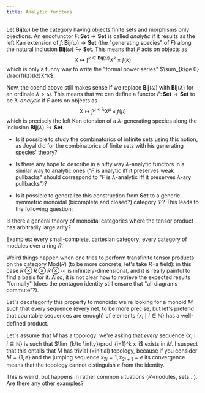 ```yaml
---
title: Analytic functors
---
```


Let $\mathbf{Bij}(\omega)$ be the
category having objects finite sets and morphisms only bijections. An
endofunctor
$F\colon \mathbf{Set}\to \mathbf{Set}$
is called *analytic* if it results as the left Kan extension of
$f\colon \mathbf{Bij}(\omega) \to \mathbf{Set}$
(the "generating species" of $F$) along the natural inclusion
$\mathbf{Bij}(\omega) \hookrightarrow \mathbf{Set}$.
This means that $F$ acts on objects as
$$X \mapsto \int^{k\in\mathbf{Bij}(\omega)} X^k \times f(k)$$
which is only a funny way to write the "formal power series"
$\sum_{k\ge 0} \frac{f(k)}{k!}X^k$.

Now, the coend above still makes sense if we replace
$\mathbf{Bij}(\omega)$ with
$\mathbf{Bij}(\lambda)$ for an
ordinale $\lambda > \omega$. This means that we can define a functor
$F\colon \mathbf{Set}\to\mathbf{Set}$
to be $\lambda$-*analytic* if $F$ acts on objects as
$$X \mapsto \int^{\mu <\lambda} X^\mu \times f(\mu)$$ which is
precisely the left Kan etension of a $\lambda$-generating species along
the inclusion
$\mathbf{Bij}(\lambda)\hookrightarrow \mathbf{Set}$.

-   Is it possible to study the combinatorics of infinite sets using
    this notion, as Joyal did for the combinatorics of finite sets with
    his generating species' theory?

-   Is there any hope to describe in a nifty way $\lambda$-analytic
    functors in a similar way to analytic ones ("$F$ is analytic iff it
    preserves weak pullbacks" should correspond to "$F$ is
    $\lambda$-analytic iff it preserves $\lambda$-ary pullbacks")?

-   Is it possible to generalize this construction from
    $\mathbf{Set}$ to a generic
    symmetric monoidal (bicomplete and closed?) category $\mathcal V$? This
    leads to the following question:

Is there a general theory of monoidal categories where the tensor
product has arbitrarily large arity?

Examples: every small-complete, cartesian category; every category of
modules over a ring $R$.

Weird things happen when one tries to perform transfinite tensor
products on the category $\text{Mod}(R)$ (to be more concrete, let's
take $R=$a field): in this case $R\otimes R \otimes R \otimes\cdots$ is
infinitely-dimensional, and it is really painful to find a basis for it.
Also, it is not clear how to retrieve the expected results "formally"
(does the pentagon identity still ensure that "all diagrams commute"?).

Let's decategorify this property to monoids: we're looking for a monoid
$M$ such that every sequence (every net, to be more precise, but let's
pretend that countable sequences are enough) of elements
$\{x_i\mid i\in\mathbb{N}\}$ has a well-defined product.

Let's assume that $M$ has a topology: we're asking that *every* sequence
$\{x_i\mid i\in\mathbb{N}\}$ is such that
$\lim_{k\to \infty}\prod_{i=1}^k x_i$ exists in $M$. I suspect that this
entails that $M$ has trivial (=initial) topology, because if you
consider $M = \{1,e\}$ and the jumping sequence $x_{2i}=1, x_{2i+1}=e$
its convergence means that the topology cannot distinguish $e$ from the
identity.

This is weird, but happens in rather common situations ($R$-modules,
sets…). Are there any other examples?